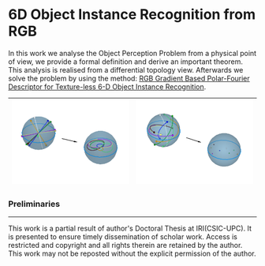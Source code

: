 # 6D Object Instance Recognition from RGB

In this work we analyse the Object Perception Problem from a physical point of view, we provide a formal definition and derive an important theorem. This analysis is realised from a differential topology view. Afterwards we solve the problem by using the method: [RGB Gradient Based Polar-Fourier Descriptor for Texture-less 6-D Object Instance Recognition](https://github.com/davreixach/RGBpfDescriptor).

<!-- ---------------------------------- | ---------------------------------- -->
<img src="https://github.com/davreixach/6DOIRfromRGB/blob/master/images/F_toy_1.png" width="400"> | <img src="https://github.com/davreixach/6DOIRfromRGB/blob/master/images/F_toy_2.png" width="400">
---------------------------------- | ----------------------------------

### Preliminaries
---

This work is a partial result of author's Doctoral Thesis at IRI(CSIC-UPC). It is presented to ensure timely dissemination of scholar work. Access is restricted and copyright and all rights therein are retained by the author. This work may not be reposted without the explicit permission of the author.
